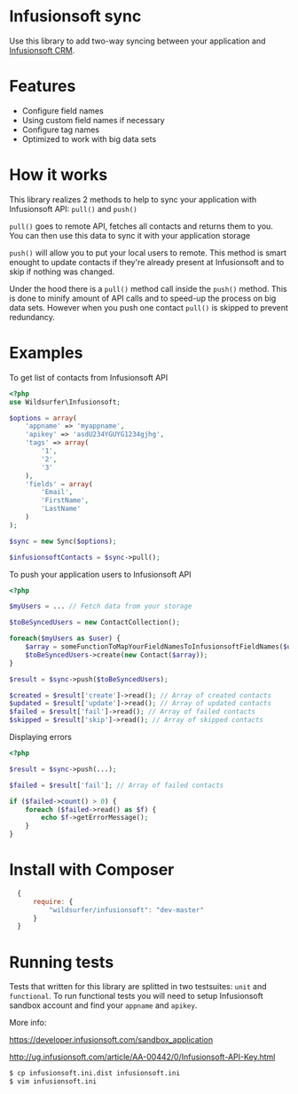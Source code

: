 Infusionsoft sync
=================

Use this library to add two-way syncing between your application and
[Infusionsoft CRM](help.infusionsoft.com/developers/api-basics).

Features
========

- Configure field names
- Using custom field names if necessary
- Configure tag names
- Optimized to work with big data sets

How it works
============

This library realizes 2 methods to help to sync your application with
Infusionsoft API: `pull()` and `push()`

`pull()` goes to remote API, fetches all contacts and returns them to you. You
can then use this data to sync it with your application storage

`push()` will allow you to put your local users to remote. This method is smart
enought to update contacts if they're already present at Infusionsoft and to
skip if nothing was changed.

Under the hood there is a `pull()` method call inside the `push()` method. This
is done to minify amount of API calls and to speed-up the process on big data
sets. However when you push one contact `pull()` is skipped to prevent
redundancy.

Examples
========

To get list of contacts from Infusionsoft API


``` php
<?php
use Wildsurfer\Infusionsoft;

$options = array(
    'appname' => 'myappname',
    'apikey' => 'asdU234YGUYG1234gjhg',
    'tags' => array(
        '1',
        '2',
        '3'
    ),
    'fields' = array(
        'Email',
        'FirstName',
        'LastName'
    )
);

$sync = new Sync($options);

$infusionsoftContacts = $sync->pull();

```

To push your application users to Infusionsoft API


``` php
<?php

$myUsers = ... // Fetch data from your storage

$toBeSyncedUsers = new ContactCollection();

foreach($myUsers as $user) {
    $array = someFunctionToMapYourFieldNamesToInfusionsoftFieldNames($user);
    $toBeSyncedUsers->create(new Contact($array));
}

$result = $sync->push($toBeSyncedUsers);

$created = $result['create']->read(); // Array of created contacts
$updated = $result['update']->read(); // Array of updated contacts
$failed = $result['fail']->read(); // Array of failed contacts
$skipped = $result['skip']->read(); // Array of skipped contacts

```

Displaying errors


```php
<?php

$result = $sync->push(...);

$failed = $result['fail']; // Array of failed contacts

if ($failed->count() > 0) {
    foreach ($failed->read() as $f) {
        echo $f->getErrorMessage();
    }
}

```


Install with Composer
=====================

``` js
  {
      require: {
          "wildsurfer/infusionsoft": "dev-master"
      }
  }
```

Running tests
=============

Tests that written for this library are splitted in two testsuites: `unit` and
`functional`. To run functional tests you will need to setup Infusionsoft
sandbox account and find your `appname` and `apikey`.

More info:

https://developer.infusionsoft.com/sandbox_application

http://ug.infusionsoft.com/article/AA-00442/0/Infusionsoft-API-Key.html

```bash
$ cp infusionsoft.ini.dist infusionsoft.ini
$ vim infusionsoft.ini
```
